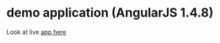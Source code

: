 # demo application (AngularJS 1.4.8)

Look at live <a href="http://non4me.github.io/demo-mail/" target="_blank">app here</a>